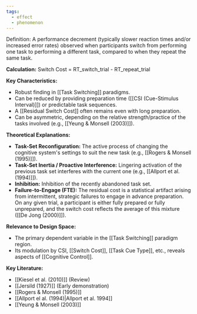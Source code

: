 ```yaml
---
tags:
  - effect
  - phenomenon
---
```

Definition: A performance decrement (typically slower reaction times and/or increased error rates) observed when participants switch from performing one task to performing a different task, compared to when they repeat the same task.

**Calculation:** Switch Cost = RT_switch_trial - RT_repeat_trial

**Key Characteristics:**

- Robust finding in [[Task Switching]] paradigms.
- Can be reduced by providing preparation time ([[CSI (Cue-Stimulus Interval)]]) or predictable task sequences.
- A [[Residual Switch Cost]] often remains even with long preparation.
- Can be asymmetric, depending on the relative strength/practice of the tasks involved (e.g., [[Yeung & Monsell (2003)]]).

**Theoretical Explanations:**

- **Task-Set Reconfiguration:** The active process of changing the cognitive system's settings to suit the new task (e.g., [[Rogers & Monsell (1995)]]).
- **Task-Set Inertia / Proactive Interference:** Lingering activation of the previous task set interferes with the current one (e.g., [[Allport et al. (1994)]]).
- **Inhibition:** Inhibition of the recently abandoned task set.
- **Failure-to-Engage (FTE):** The residual cost is a statistical artifact arising from intermittent, strategic failures to engage in advance preparation. On any given trial, a participant is either fully prepared or fully unprepared, and the switch cost reflects the average of this mixture ([[De Jong (2000)]]).

**Relevance to Design Space:**

- The primary dependent variable in the [[Task Switching]] paradigm region.
- Its modulation by CSI, [[Switch Cost]], [[Task Cue Type]], etc., reveals aspects of [[Cognitive Control]].

**Key Literature:**

- [[Kiesel et al. (2010)]] (Review)
- [[Jersild (1927)]] (Early demonstration)
- [[Rogers & Monsell (1995)]]
- [[Allport el al. (1994)|Allport et al. 1994]]
- [[Yeung & Monsell (2003)]]
